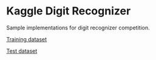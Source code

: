 # Kaggle Digit Recognizer

Sample implementations for digit recognizer competition.

[Training
dataset](https://www.kaggle.com/c/digit-recognizer/download/train.csv)

[Test
dataset](https://www.kaggle.com/c/digit-recognizer/download/test.csv)
